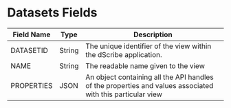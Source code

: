 # Datasets Fields



| Field Name | Type   | Description                                                                                                |
| ---------- | ------ | ---------------------------------------------------------------------------------------------------------- |
| DATASETID  | String | The unique identifier of the view within the dScribe application.                                          |
| NAME       | String | The readable name given to the view                                                                        |
| PROPERTIES | JSON   | An object containing all the API handles of the properties and values associated with this particular view |
